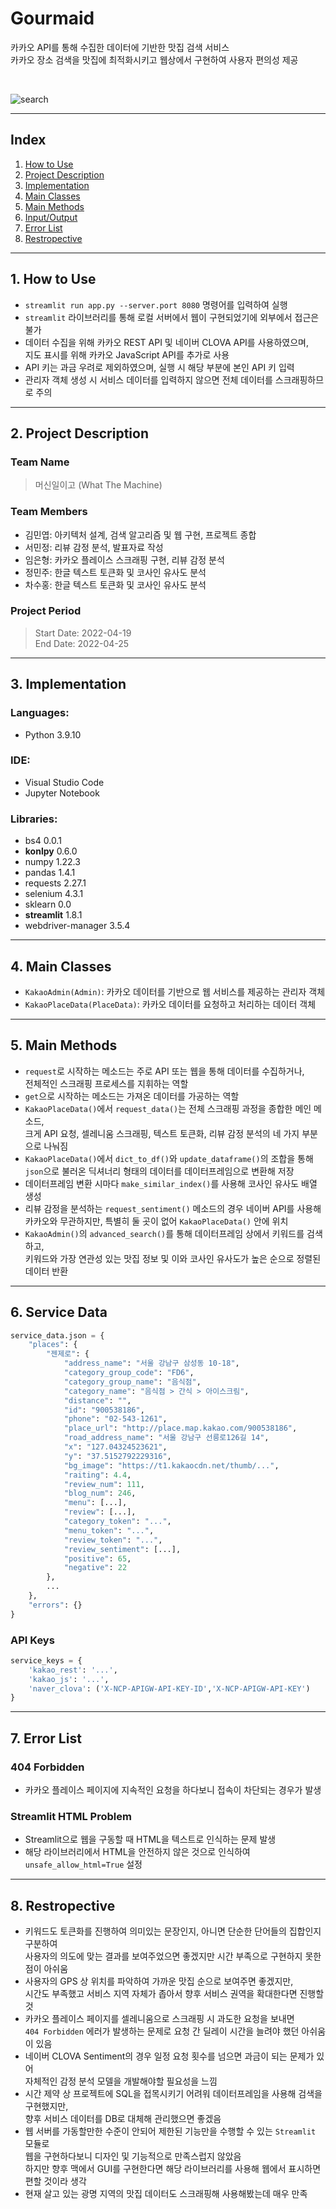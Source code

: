 # Gourmaid
카카오 API를 통해 수집한 데이터에 기반한 맛집 검색 서비스   
카카오 장소 검색을 맛집에 최적화시키고 웹상에서 구현하여 사용자 편의성 제공

<br>

![search](https://img1.daumcdn.net/thumb/R1280x0/?scode=mtistory2&fname=https%3A%2F%2Fblog.kakaocdn.net%2Fdn%2Fep49wM%2FbtrAlgmX81S%2FidH8L0ZaCIflo7esURotk1%2Fimg.webp)


---

## Index
  1. [How to Use](#1-how-to-use)
  2. [Project Description](#2-project-description)
  3. [Implementation](#3-implementation)
  4. [Main Classes](#4-main-classes)
  5. [Main Methods](#5-main-methods)
  6. [Input/Output](#6-inputoutput)
  7. [Error List](#7-error-list)
  8. [Restropective](#8-restropective)

---

## 1. How to Use
- `streamlit run app.py --server.port 8080` 명령어를 입력하여 실행
- `streamlit` 라이브러리를 통해 로컬 서버에서 웹이 구현되었기에 외부에서 접근은 불가
- 데이터 수집을 위해 카카오 REST API 및 네이버 CLOVA API를 사용하였으며,   
  지도 표시를 위해 카카오 JavaScript API를 추가로 사용
- API 키는 과금 우려로 제외하였으며, 실행 시 해당 부분에 본인 API 키 입력
- 관리자 객체 생성 시 서비스 데이터를 입력하지 않으면 전체 데이터를 스크래핑하므로 주의

---

## 2. Project Description

### Team Name
> 머신일이고 (What The Machine)

### Team Members
- 김민엽: 아키텍처 설계, 검색 알고리즘 및 웹 구현, 프로젝트 종합
- 서민정: 리뷰 감정 분석, 발표자료 작성
- 임은형: 카카오 플레이스 스크래핑 구현, 리뷰 감정 분석
- 정민주: 한글 텍스트 토큰화 및 코사인 유사도 분석
- 차수홍: 한글 텍스트 토큰화 및 코사인 유사도 분석

### Project Period
> Start Date: 2022-04-19   
> End Date: 2022-04-25

---

## 3. Implementation

### Languages:
- Python 3.9.10

### IDE:
- Visual Studio Code
- Jupyter Notebook

### Libraries:
- bs4 0.0.1
- **konlpy** 0.6.0
- numpy 1.22.3
- pandas 1.4.1
- requests 2.27.1
- selenium 4.3.1
- sklearn 0.0
- **streamlit** 1.8.1
- webdriver-manager 3.5.4

---

## 4. Main Classes
- `KakaoAdmin(Admin)`: 카카오 데이터를 기반으로 웹 서비스를 제공하는 관리자 객체
- `KakaoPlaceData(PlaceData)`: 카카오 데이터를 요청하고 처리하는 데이터 객체

---

## 5. Main Methods
- `request`로 시작하는 메소드는 주로 API 또는 웹을 통해 데이터를 수집하거나,   
  전체적인 스크래핑 프로세스를 지휘하는 역할
- `get`으로 시작하는 메소드는 가져온 데이터를 가공하는 역할
- `KakaoPlaceData()`에서 `request_data()`는 전체 스크래핑 과정을 종합한 메인 메소드,   
  크게 API 요청, 셀레니움 스크래핑, 텍스트 토큰화, 리뷰 감정 분석의 네 가지 부분으로 나눠짐
- `KakaoPlaceData()`에서 `dict_to_df()`와 `update_dataframe()`의 조합을 통해   
  `json`으로 불러온 딕셔너리 형태의 데이터를 데이터프레임으로 변환해 저장
- 데이터프레임 변환 시마다 `make_similar_index()`를 사용해 코사인 유사도 배열 생성
- 리뷰 감정을 분석하는 `request_sentiment()` 메소드의 경우 네이버 API를 사용해   
  카카오와 무관하지만, 특별히 둘 곳이 없어 `KakaoPlaceData()` 안에 위치
- `KakaoAdmin()`의 `advanced_search()`를 통해 데이터프레임 상에서 키워드를 검색하고,   
  키워드와 가장 연관성 있는 맛집 정보 및 이와 코사인 유사도가 높은 순으로 정렬된 데이터 반환

---

## 6. Service Data

```python
service_data.json = {
    "places": {
        "젠제로": {
            "address_name": "서울 강남구 삼성동 10-18",
            "category_group_code": "FD6",
            "category_group_name": "음식점",
            "category_name": "음식점 > 간식 > 아이스크림",
            "distance": "",
            "id": "900538186",
            "phone": "02-543-1261",
            "place_url": "http://place.map.kakao.com/900538186",
            "road_address_name": "서울 강남구 선릉로126길 14",
            "x": "127.04324523621",
            "y": "37.5152792229316",
            "bg_image": "https://t1.kakaocdn.net/thumb/...",
            "raiting": 4.4,
            "review_num": 111,
            "blog_num": 246,
            "menu": [...],
            "review": [...],
            "category_token": "...",
            "menu_token": "...",
            "review_token": "...",
            "review_sentiment": [...],
            "positive": 65,
            "negative": 22
        },
        ...
    },
    "errors": {}
}    
```

### API Keys

```python
service_keys = {
    'kakao_rest': '...',
    'kakao_js': '...',
    'naver_clova': ('X-NCP-APIGW-API-KEY-ID','X-NCP-APIGW-API-KEY')
}
```

---

## 7. Error List

### 404 Forbidden
- 카카오 플레이스 페이지에 지속적인 요청을 하다보니 접속이 차단되는 경우가 발생

### Streamlit HTML Problem
- Streamlit으로 웹을 구동할 때 HTML을 텍스트로 인식하는 문제 발생
- 해당 라이브러리에서 HTML을 안전하지 않은 것으로 인식하여 `unsafe_allow_html=True` 설정

---

## 8. Restropective
- 키워드도 토큰화를 진행하여 의미있는 문장인지, 아니면 단순한 단어들의 집합인지 구분하여   
  사용자의 의도에 맞는 결과를 보여주었으면 좋겠지만 시간 부족으로 구현하지 못한 점이 아쉬움
- 사용자의 GPS 상 위치를 파악하여 가까운 맛집 순으로 보여주면 좋겠지만,   
  시간도 부족했고 서비스 지역 자체가 좁아서 향후 서비스 권역을 확대한다면 진행할 것
- 카카오 플레이스 페이지를 셀레니움으로 스크래핑 시 과도한 요청을 보내면   
  `404 Forbidden` 에러가 발생하는 문제로 요청 간 딜레이 시간을 늘려야 했던 아쉬움이 있음
- 네이버 CLOVA Sentiment의 경우 일정 요청 횟수를 넘으면 과금이 되는 문제가 있어   
  자체적인 감정 분석 모델을 개발해야할 필요성을 느낌
- 시간 제약 상 프로젝트에 SQL을 접목시키기 어려워 데이터프레임을 사용해 검색을 구현했지만,   
  향후 서비스 데이터를 DB로 대체해 관리했으면 좋겠음
- 웹 서버를 가동할만한 수준이 안되어 제한된 기능만을 수행할 수 있는 `Streamlit` 모듈로   
  웹을 구현하다보니 디자인 및 기능적으로 만족스럽지 않았음   
  하지만 향후 맥에서 GUI를 구현한다면 해당 라이브러리를 사용해 웹에서 표시하면 편할 것이라 생각
- 현재 살고 있는 광명 지역의 맛집 데이터도 스크래핑해 사용해봤는데 매우 만족
